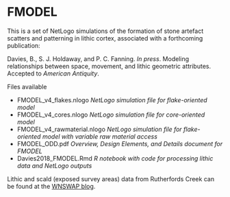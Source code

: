 # FMODEL
This is a set of NetLogo simulations of the formation of stone artefact scatters and patterning in lithic cortex, associated with a forthcoming publication:

Davies, B., S. J. Holdaway, and P. C. Fanning. *In press*. Modeling relationships between space, movement, and lithic geometric attributes. Accepted to *American Antiquity*.

Files available
* FMODEL_v4_flakes.nlogo *NetLogo simulation file for flake-oriented model*
* FMODEL_v4_cores.nlogo *NetLogo simulation file for core-oriented model*
* FMODEL_v4_rawmaterial.nlogo *NetLogo simulation file for flake-oriented model with variable raw material access*
* FMODEL_ODD.pdf *Overview, Design Elements, and Details document for FMODEL*
* Davies2018_FMODEL.Rmd *R notebook with code for processing lithic data and NetLogo outputs*

Lithic and scald (exposed survey areas) data from Rutherfords Creek can be found at the [WNSWAP blog](http://wnswap.blogs.auckland.ac.nz/).
